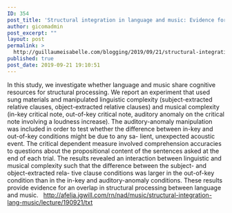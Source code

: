 ```yaml
---
ID: 354
post_title: 'Structural integration in language and music: Evidence for a shared system'
author: gicomadmin
post_excerpt: ""
layout: post
permalink: >
  http://guillaumeisabelle.com/blogging/2019/09/21/structural-integration-in-language-and-music-evidence-for-a-shared-system/
published: true
post_date: 2019-09-21 19:10:51
---
```

In this study, we investigate whether language and music share cognitive resources for structural processing. We report an experiment that used sung materials and manipulated linguistic complexity (subject-extracted relative clauses, object-extracted relative clauses) and musical complexity (in-key critical note, out-of-key critical note, auditory anomaly on the critical note involving a loudness increase). The auditory-anomaly manipulation was included in order to test whether the difference between in-key and out-of-key conditions might be due to any sa- lient, unexpected acoustic event. The critical dependent measure involved comprehension accuracies to questions about the propositional content of the sentences asked at the end of each trial. The results revealed an interaction between linguistic and musical complexity such that the difference between the subject- and object-extracted rela- tive clause conditions was larger in the out-of-key condition than in the in-key and auditory-anomaly conditions. These results provide evidence for an overlap in structural processing between language and music.   http://afelia.jgwill.com/rn/nad/music/structural-integration-lang-music/lecture/190921/txt